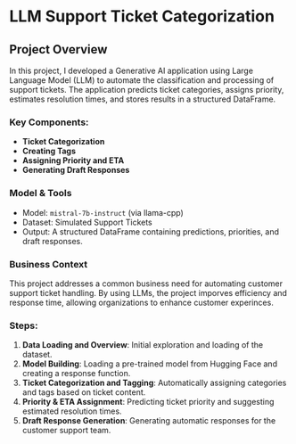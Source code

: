 # LLM Support Ticket Categorization

## Project Overview
In this project, I developed a Generative AI application using Large Language Model (LLM) to automate the classification and processing of support tickets. The application predicts ticket categories, assigns priority, estimates resolution times, and stores results in a structured DataFrame.

### Key Components:
- **Ticket Categorization**
- **Creating Tags**
- **Assigning Priority and ETA**
- **Generating Draft Responses**

### Model & Tools
- Model: `mistral-7b-instruct` (via llama-cpp)
- Dataset: Simulated Support Tickets
- Output: A structured DataFrame containing predictions, priorities, and draft responses.

### Business Context
This project addresses a common business need for automating customer support ticket handling. By using LLMs, the project imporves efficiency and response time, allowing organizations to enhance customer experinces.

### Steps:
1. **Data Loading and Overview**: Initial exploration and loading of the dataset.
2. **Model Building**: Loading a pre-trained model from Hugging Face and creating a response function.
3. **Ticket Categorization and Tagging**: Automatically assigning categories and tags based on ticket content.
4. **Priority & ETA Assignment**: Predicting ticket priority and suggesting estimated resolution times.
5. **Draft Response Generation**: Generating automatic responses for the customer support team.
